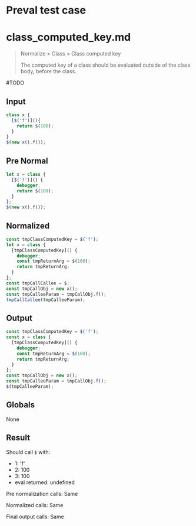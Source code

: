 # Preval test case

# class_computed_key.md

> Normalize > Class > Class computed key
>
> The computed key of a class should be evaluated outside of the class body, before the class.

#TODO

## Input

`````js filename=intro
class x {
  [$('f')](){
    return $(100);
  }
}
$(new x().f());
`````

## Pre Normal

`````js filename=intro
let x = class {
  [$('f')]() {
    debugger;
    return $(100);
  }
};
$(new x().f());
`````

## Normalized

`````js filename=intro
const tmpClassComputedKey = $('f');
let x = class {
  [tmpClassComputedKey]() {
    debugger;
    const tmpReturnArg = $(100);
    return tmpReturnArg;
  }
};
const tmpCallCallee = $;
const tmpCallObj = new x();
const tmpCalleeParam = tmpCallObj.f();
tmpCallCallee(tmpCalleeParam);
`````

## Output

`````js filename=intro
const tmpClassComputedKey = $('f');
const x = class {
  [tmpClassComputedKey]() {
    debugger;
    const tmpReturnArg = $(100);
    return tmpReturnArg;
  }
};
const tmpCallObj = new x();
const tmpCalleeParam = tmpCallObj.f();
$(tmpCalleeParam);
`````

## Globals

None

## Result

Should call `$` with:
 - 1: 'f'
 - 2: 100
 - 3: 100
 - eval returned: undefined

Pre normalization calls: Same

Normalized calls: Same

Final output calls: Same
